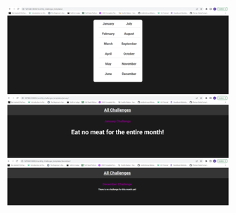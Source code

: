 <img src="images/challenges_list.png" alt="challenges" title="Challenges">

<img src="images/one_challenge.png" alt="month" title="Month">

<img src="images/challenge_error.png" alt="month" title="Month">

